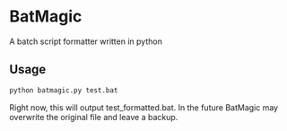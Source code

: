 # BatMagic

A batch script formatter written in python

## Usage

```sh
python batmagic.py test.bat
```

Right now, this will output test_formatted.bat. In the future BatMagic may overwrite the original file and leave a backup.